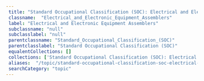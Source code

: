```yaml
--- 
 title: "Standard Occupational Classification (SOC): Electrical and Electronic Equipment Assemblers" 
 classname:  "Electrical_and_Electronic_Equipment_Assemblers" 
 label: "Electrical and Electronic Equipment Assemblers" 
 subclassname: "null" 
 subclasslabel: "null" 
 parentclassname: "Standard_Occupational_Classification_(SOC)" 
 parentclasslabel: "Standard Occupational Classification (SOC)" 
 equalentCollections: [] 
 collections: ['Standard Occupational Classification (SOC): Electrical and Electronic Equipment Assemblers']
 aliases:  "/topic/standard-occupational-classification-soc-electrical-and-electronic-equipment-assemblers"  
 searchCategory: "topic" 
---
```

